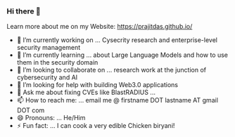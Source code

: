 ### Hi there 👋

Learn more about me on my Website: https://prajitdas.github.io/

<!--
**prajitdas/prajitdas** is a ✨ _special_ ✨ repository because its `README.md` (this file) appears on your GitHub profile.

Here are some ideas to get you started:
-->
- 🔭 I’m currently working on ... Cysecrity research and enterprise-level security management
- 🌱 I’m currently learning ... about Large Language Models and how to use them in the security domain
- 👯 I’m looking to collaborate on ... research work at the junction of cybersecurity and AI
- 🤔 I’m looking for help with building Web3.0 applications
- 💬 Ask me about fixing CVEs like BlastRADIUS ...
- 📫 How to reach me: ... email me @ firstname DOT lastname AT gmail DOT com
- 😄 Pronouns: ... He/Him
- ⚡ Fun fact: ... I can cook a very edible Chicken biryani!  
